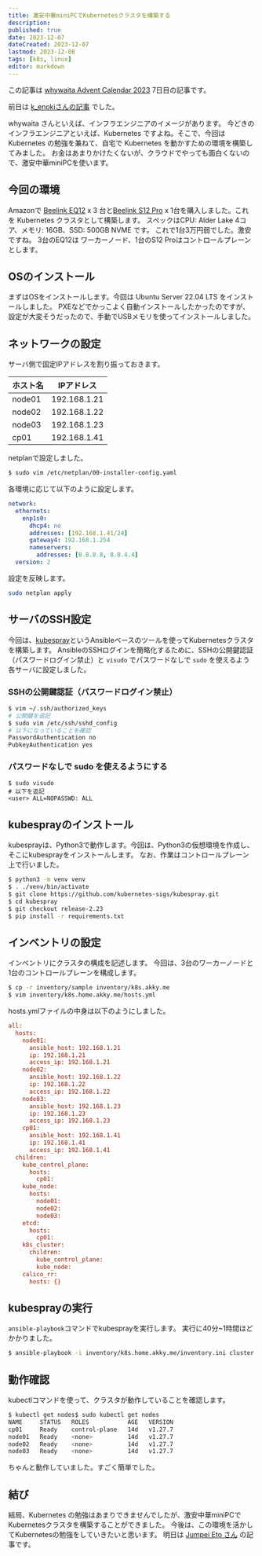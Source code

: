 ```yaml
---
title: 激安中華miniPCでKubernetesクラスタを構築する 
description:
published: true
date: 2023-12-07
dateCreated: 2023-12-07
lastmod: 2023-12-08
tags: [k8s, linux]
editor: markdown
---
```


この記事は [whywaita Advent Calendar 2023](https://adventar.org/calendars/8553) 7日目の記事です。

前日は [k_enokiさんの記事](https://enoki.hatenablog.com/entry/2023/12/06/224550) でした。

whywaita さんといえば、インフラエンジニアのイメージがあります。
今どきのインフラエンジニアといえば、Kubernetes ですよね。そこで、今回は Kubernetes の勉強を兼ねて、自宅で Kubernetes を動かすための環境を構築してみました。
お金はあまりかけたくないが、クラウドでやっても面白くないので、激安中華miniPCを使います。

## 今回の環境
Amazonで [Beelink EQ12](https://www.amazon.co.jp/gp/product/B0C2HMDB74) x 3 台と[Beelink S12 Pro](https://www.amazon.co.jp/dp/B0BWMWFCSG) x 1台を購入しました。これを Kubernetes クラスタとして構築します。
スペックはCPU: Alder Lake 4コア、メモリ: 16GB、SSD: 500GB NVME です。
これで1台3万円弱でした。激安ですね。
3台のEQ12は ワーカーノード、1台のS12 Proはコントロールプレーンとします。

## OSのインストール
まずはOSをインストールします。今回は Ubuntu Server 22.04 LTS をインストールしました。
PXEなどでかっこよく自動インストールしたかったのですが、設定が大変そうだったので、手動でUSBメモリを使ってインストールしました。

## ネットワークの設定
サーバ側で固定IPアドレスを割り振っておきます。

| ホスト名 | IPアドレス |
| --- | --- |
| node01 | 192.168.1.21 |
| node02 | 192.168.1.22 |
| node03 | 192.168.1.23 |
| cp01 | 192.168.1.41 |

netplanで設定しました。
```sh
$ sudo vim /etc/netplan/00-installer-config.yaml
```

各環境に応じて以下のように設定します。
```yaml
network:
  ethernets:
    enp1s0:
      dhcp4: no
      addresses: [192.168.1.41/24]
      gateway4: 192.168.1.254
      nameservers:
        addresses: [8.8.8.8, 8.8.4.4]
  version: 2
```

設定を反映します。
```sh
sudo netplan apply 
```

## サーバのSSH設定
今回は、[kubespray](https://github.com/kubernetes-sigs/kubespray)というAnsibleベースのツールを使ってKubernetesクラスタを構築します。
AnsibleのSSHログインを簡略化するために、SSHの公開鍵認証（パスワードログイン禁止）と `visudo` でパスワードなしで `sudo` を使えるよう各サーバに設定しました。

### SSHの公開鍵認証（パスワードログイン禁止）
```sh
$ vim ~/.ssh/authorized_keys
# 公開鍵を追記
$ sudo vim /etc/ssh/sshd_config
# 以下になっていることを確認
PasswordAuthentication no
PubkeyAuthentication yes
```

### パスワードなしで sudo を使えるようにする
```
$ sudo visudo
# 以下を追記
<user> ALL=NOPASSWD: ALL
```

## kubesprayのインストール
kubesprayは、Python3で動作します。今回は、Python3の仮想環境を作成し、そこにkubesprayをインストールします。
なお、作業はコントロールプレーン上で行いました。
```sh
$ python3 -m venv venv
$ . ./venv/bin/activate
$ git clone https://github.com/kubernetes-sigs/kubespray.git
$ cd kubespray
$ git checkout release-2.23
$ pip install -r requirements.txt
```

## インベントリの設定
インベントリにクラスタの構成を記述します。
今回は、3台のワーカーノードと1台のコントロールプレーンを構成します。
```sh
$ cp -r inventory/sample inventory/k8s.akky.me
$ vim inventory/k8s.home.akky.me/hosts.yml
```

hosts.ymlファイルの中身は以下のようにしました。
```ini
all:
  hosts:
    node01:
      ansible_host: 192.168.1.21
      ip: 192.168.1.21
      access_ip: 192.168.1.21
    node02:
      ansible_host: 192.168.1.22
      ip: 192.168.1.22
      access_ip: 192.168.1.22
    node03:
      ansible_host: 192.168.1.23
      ip: 192.168.1.23
      access_ip: 192.168.1.23
    cp01:
      ansible_host: 192.168.1.41
      ip: 192.168.1.41
      access_ip: 192.168.1.41
  children:
    kube_control_plane:
      hosts:
        cp01:
    kube_node:
      hosts:
        node01:
        node02:
        node03:
    etcd:
      hosts:
        cp01:
    k8s_cluster:
      children:
        kube_control_plane:
        kube_node:
    calico_rr:
      hosts: {}
```

## kubesprayの実行
`ansible-playbook`コマンドでkubesprayを実行します。
実行に40分~1時間ほどかかりました。
```sh
$ ansible-playbook -i inventory/k8s.home.akky.me/inventory.ini cluster.yml 
```

## 動作確認
kubectlコマンドを使って、クラスタが動作していることを確認します。
```sh
$ kubectl get nodes$ sudo kubectl get nodes
NAME     STATUS   ROLES           AGE   VERSION
cp01     Ready    control-plane   14d   v1.27.7
node01   Ready    <none>          14d   v1.27.7
node02   Ready    <none>          14d   v1.27.7
node03   Ready    <none>          14d   v1.27.7
```
ちゃんと動作していました。すごく簡単でした。

## 結び
結局、Kubernetes の勉強はあまりできませんでしたが、激安中華miniPCでKubernetesクラスタを構築することができました。
今後は、この環境を活かしてKubernetesの勉強をしていきたいと思います。
明日は [Jumpei Eto さん](https://adventar.org/calendars/8553) の記事です。
